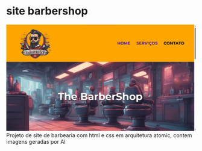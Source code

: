 # site barbershop
![Imagem](site-barbershop.png)
Projeto de site de barbearia com html e css em arquitetura atomic, contem imagens geradas por AI
